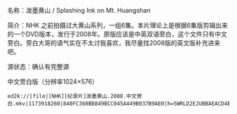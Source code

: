 名称：泼墨黄山 / Splashing Ink on Mt. Huangshan

简介：NHK 之前拍摄过大黄山系列，一组6集。本片理论上是根据6集版剪辑出来的一个DVD版本，发行于2008年。原版应该是中英双语旁白，这个文件只有中文旁白。旁白大哥的语气实在不太讨我喜欢，我尽量找2008版的英文版补充进来吧。

源状态：确认有完整源

中文旁白版（分辨率1024×576）
```
ed2k://|file|[NHK][纪录片]泼墨黄山.2008.中文旁白.mkv|1173918260|840FC360BB849BCC045A449B037B9AE0|h=5WRLD2EJUBBAEACD4ELQ55H7L23UBOTD|/
```
